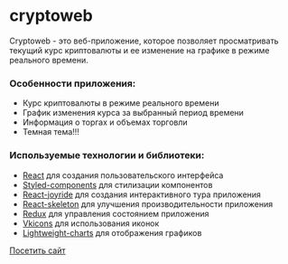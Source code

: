 # cryptoweb
Cryptoweb - это веб-приложение, которое позволяет просматривать текущий курс криптовалюты и ее изменение на графике в режиме реального времени. 

### Особенности приложения:
- Курс криптовалюты в режиме реального времени
- График изменения курса за выбранный период времени
- Информация о торгах и объемах торговли
- Темная тема!!!

### Используемые технологии и библиотеки:
- <a href='https://github.com/facebook/react'>React</a> для создания пользовательского интерфейса
- <a href='https://github.com/styled-components/styled-components'>Styled-components</a> для стилизации компонентов
- <a href='https://github.com/gilbarbara/react-joyride'>React-joyride</a> для создания интерактивного тура приложения
- <a href='https://github.com/dvtng/react-loading-skeleton'>React-skeleton</a> для улучшения производительности приложения
- <a href='https://github.com/reduxjs/redux'>Redux</a> для управления состоянием приложения
- <a href='https://github.com/VKCOM/icons'>Vkicons</a> для использования иконок
- <a href='https://github.com/tradingview/lightweight-charts'>Lightweight-charts</a> для отображения графиков

<a href='sxndwl.github.io'>Посетить сайт</a>
